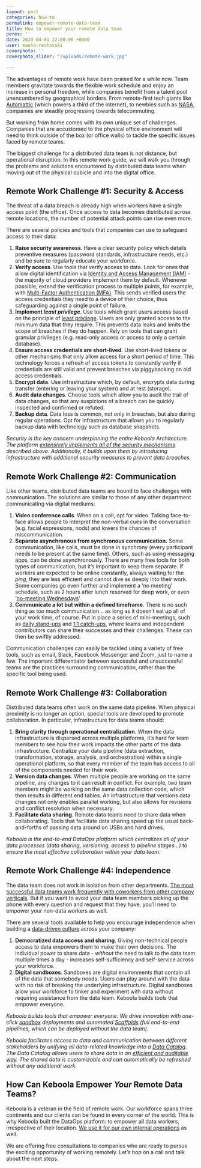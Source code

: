 ```yaml
---
layout: post
categories: how-to
permalink: empower-remote-data-team
title: How to empower your remote data team
perex: ''
date: 2020-04-01 22:00:00 +0000
user: masha-reutovski
coverphoto: ''
coverphoto_slider: "/uploads/remote-work.jpg"

---
```

The advantages of remote work have been praised for a while now. Team members gravitate towards the flexible work schedule and enjoy an increase in personal freedom, while companies benefit from a talent pool unencumbered by geographical borders. From remote-first tech giants like [Automattic](https://automattic.com/about/) (which powers a third of the internet), to newbies such as [NASA](https://www.digitaltrends.com/cool-tech/nasa-ramps-up-remote-working-measures-to-tackle-coronavirus/), companies are steadily progressing towards telecommuting.

But working from home comes with its own unique set of challenges. Companies that are accustomed to the physical office environment will need to think outside of the box (or office walls) to tackle the specific issues faced by remote teams.

The biggest challenge for a distributed data team is not distance, but operational disruption. In this remote work guide, we will walk you through the problems and solutions encountered by distributed data teams when moving out of the physical cubicle and into the digital office.

## Remote Work Challenge #1: Security & Access

The threat of a data breach is already high when workers have a single access point (the office). Once access to data becomes distributed across remote locations, the number of potential attack points can rise even more.

There are several policies and tools that companies can use to safeguard access to their data:

1. **Raise security awareness**. Have a clear security policy which details preventive measures (password standards, infrastructure needs, etc.) and be sure to regularly educate your workforce.
2. **Verify access**. Use tools that verify access to data. Look for ones that allow digital identification via [Identity and Access Management (IAM)](https://searchsecurity.techtarget.com/definition/identity-access-management-IAM-system) - the majority of cloud providers implement them by default. Whenever possible, extend the verification process to multiple points, for example, with [Multi-Factor Authentication (MFA)](https://www.nist.gov/itl/applied-cybersecurity/tig/back-basics-multi-factor-authentication). This sends verified users the access credentials they need to a device of their choice, thus safeguarding against a single point of failure.
3. **Implement _least privilege_**. Use tools which grant users access based on the principle of [least privilege](https://www.us-cert.gov/bsi/articles/knowledge/principles/least-privilege). Users are only granted access to the minimum data that they require. This prevents data leaks and limits the scope of breaches if they do happen. Rely on tools that can grant granular privileges (e.g. read-only access or access to only a certain database).
4. **Ensure access credentials are short-lived**. Use short-lived tokens or other mechanisms that only allow access for a short period of time. This technology forces a refresh of access tokens to constantly verify if credentials are still valid and prevent breaches via piggybacking on old access credentials.
5. **Encrypt data**. Use infrastructure which, by default, encrypts data during transfer (entering or leaving your system) and at rest (storage).
6. **Audit data changes**. Choose tools which allow you to audit the trail of data changes, so that any suspicions of a breach can be quickly inspected and confirmed or refuted.
7. **Backup data**. Data loss is common, not only in breaches, but also during regular operations. Opt for infrastructure that allows you to regularly backup data with technology such as database snapshots.

_Security is the key concern underpinning the entire Keboola Architecture. The platform_ [_extensively implements all of the security mechanisms_](https://www.keboola.com/security-whitepaper) _described above. Additionally, it builds upon them by introducing infrastructure with additional security measures to prevent data breaches._

## Remote Work Challenge #2: Communication

Like other teams, distributed data teams are bound to face challenges with communication. The solutions are similar to those of any other department communicating via digital mediums:

1. **Video conference calls**. When on a call, opt for video. Talking face-to-face allows people to interpret the non-verbal cues in the conversation (e.g. facial expressions, nods) and lowers the chances of miscommunication.
2. **Separate asynchronous from synchronous communication.** Some communication, like calls, must be done in synchrony (every participant needs to be present at the same time). Others, such as using messaging apps, can be done asynchronously. There are many free tools for both types of communication, but it’s important to keep them separate. If workers are expected to be online constantly, always waiting for the _ping_, they are less efficient and cannot dive as deeply into their work. Some companies go even further and implement a ‘no meeting’ schedule, such as 2 hours after lunch reserved for deep work, or even ‘[no-meeting Wednesdays](https://wavelength.asana.com/workstyle-no-meeting-wednesdays/)’.
3. **Communicate a lot but within a defined timeframe**. There is no such thing as too much communication… as long as it doesn’t eat up all of your work time, of course. Put in place a series of mini-meetings, such as [daily stand-ups](https://www.scrum.org/resources/what-is-a-daily-scrum) and [1:1 catch-ups](https://www.impraise.com/blog/1-on-1s-for-engaged-employees-how-good-managers-run-them), where teams and independent contributors can share their successes and their challenges. These can then be swiftly addressed.

Communication challenges can easily be tackled using a variety of free tools, such as email, Slack, Facebook Messenger and Zoom, just to name a few. The important differentiator between successful and unsuccessful teams are the practices surrounding communication, rather than the specific tool being used.

## Remote Work Challenge #3: Collaboration

Distributed data teams often work on the same data pipeline. When physical proximity is no longer an option, special tools are developed to promote collaboration. In particular, infrastructure for data teams should:

1. **Bring clarity through operational centralization**. When the data infrastructure is dispersed across multiple platforms, it’s hard for team members to see how their work impacts the other parts of the data infrastructure. Centralize your data pipeline (data extraction, transformation, storage, analysis, and orchestration) within a single operational platform, so that every member of the team has access to all of the components needed for their work.
2. **Version data changes**. When multiple people are working on the same pipeline, any changes to it can result in conflict. For example, two team members might be working on the same data collection code, which then results in different end tables. An infrastructure that versions data changes not only enables parallel working, but also allows for revisions and conflict resolution when necessary.
3. **Facilitate data sharing**. Remote data teams need to share data when collaborating. Tools that facilitate data sharing speed up the usual back-and-forths of passing data around on USBs and hard drives.

_Keboola is the end-to-end DataOps platform which centralizes all of your data processes (data sharing, versioning, access to pipeline stages…) to ensure the most effective collaboration within your data team._

## Remote Work Challenge #4: Independence

The data team does not work in isolation from other departments. [The most successful data teams work frequently with coworkers from other company verticals](https://www.mckinsey.com/featured-insights/artificial-intelligence/global-ai-survey-ai-proves-its-worth-but-few-scale-impact). But if you want to avoid your data team members picking up the phone with every question and request that they have, you’ll need to empower your non-data workers as well.

There are several tools available to help you encourage independence when building a [data-driven culture](https://blog.keboola.com/how%20to%20build%20a%20data-driven%20company%20culture) across your company:

1. **Democratized data access and sharing**. Giving non-technical people access to data empowers them to make their own decisions. The individual power to share data - _without_ the need to talk to the data team multiple times a day - increases self-sufficiency and self-service across your workforce.
2. **Digital sandboxes**. Sandboxes are digital environments that contain all of the data that somebody needs. Users can play around with the data with no risk of breaking the underlying infrastructure. Digital sandboxes allow your workforce to tinker and experiment with data without requiring assistance from the data team. Keboola builds tools that empower everyone.

_Keboola builds tools that empower everyone. We drive innovation with one-click_ [_sandbox_](https://help.keboola.com/tutorial/manipulate/sandbox/) _deployments and automated_ [_Scaffolds_](https://blog.keboola.com/accelerate-your-end-to-end-data-pipelines-with-keboola-scaffolds?_ga=2.267383502.1596260132.1584964325-357131332.1578045864) _(full end-to-end pipelines, which can be deployed without the data team)._

_Keboola facilitates access to data and communication between different stakeholders by unifying all data-related knowledge into a_ [_Data Catalog_](https://blog.keboola.com/data-catalog)_. The Data Catalog allows users to share data in an_ [_efficient and auditable way_](https://help.keboola.com/catalog/)_. The shared data is customizable and can automatically be refreshed without any additional work._

## How Can Keboola Empower _Your_ Remote Data Teams?

Keboola is a veteran in the field of remote work. Our workforce spans three continents and our clients can be found in every corner of the world. This is why Keboola built the DataOps platform: to empower all data workers, irrespective of their location. [We use it for our own internal operations](https://blog.keboola.com/keboola-benefits-keboola-connection) as well.

We are offering free consultations to companies who are ready to pursue the exciting opportunity of working remotely. Let’s hop on a call and talk about the next steps.